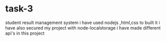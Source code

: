 # task-3
student result management system 
i have used nodejs ,html,css to built it
i have also secured my project with node-localstorage
i have made different api's in this project
 
